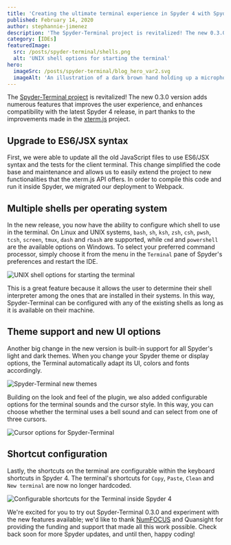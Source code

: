 ```yaml
---
title: 'Creating the ultimate terminal experience in Spyder 4 with Spyder-Terminal'
published: February 14, 2020
author: stephannie-jimenez
description: 'The Spyder-Terminal project is revitalized! The new 0.3.0 version adds numerous features that improves the user experience, and enhances compatibility with the latest Spyder 4 release, in part thanks to the improvements made in the xterm.js project.'
category: [IDEs]
featuredImage:
  src: /posts/spyder-terminal/shells.png
  alt: 'UNIX shell options for starting the terminal'
hero:
  imageSrc: /posts/spyder-terminal/blog_hero_var2.svg
  imageAlt: 'An illustration of a dark brown hand holding up a microphone, with some graphical elements highlighting the top of the microphone.'
---
```


The [Spyder-Terminal project](https://github.com/spyder-ide/Spyder-Terminal) is revitalized! The new 0.3.0 version adds numerous features that improves the user experience, and enhances compatibility with the latest Spyder 4 release, in part thanks to the improvements made in the [xterm.js](https://xtermjs.org/) project.

## Upgrade to ES6/JSX syntax

First, we were able to update all the old JavaScript files to use ES6/JSX syntax and the tests for the client terminal. This change simplified the code base and maintenance and allows us to easily extend the project to new functionalities that the xterm.js API offers. In order to compile this code and run it inside Spyder, we migrated our deployment to Webpack.

## Multiple shells per operating system
In the new release, you now have the ability to configure which shell to use in the terminal. On Linux and UNIX systems, `bash`, `sh`, `ksh`, `zsh`, `csh`, `pwsh`, `tcsh`, `screen`, `tmux`, `dash` and `rbash` are supported, while `cmd` and `powershell` are the available options on Windows. To select your preferred command processor, simply choose it from the menu in the `Terminal` pane of Spyder's preferences and restart the IDE.

![UNIX shell options for starting the terminal](/posts/spyder-terminal/shells.png)

This is a great feature because it allows the user to determine their shell interpreter among the ones that are installed in their systems. In this way, Spyder-Terminal can be configured with any of the existing shells as long as it is available on their machine.

## Theme support and new UI options

Another big change in the new version is built-in support for all Spyder's light and dark themes. When you change your Spyder theme or display options, the Terminal automatically adapt its UI, colors and fonts accordingly.

![Spyder-Terminal new themes](/posts/spyder-terminal/terminal-colors.gif)

Building on the look and feel of the plugin, we also added configurable options for the terminal sounds and the cursor style. In this way, you can choose whether the terminal uses a bell sound and can select from one of three cursors.

![Cursor options for Spyder-Terminal](/posts/spyder-terminal/cursor-style.png)

## Shortcut configuration

Lastly, the shortcuts on the terminal are configurable within the keyboard shortcuts in Spyder 4. The terminal's shortcuts for `Copy`, `Paste`, `Clean` and `New terminal` are now no longer hardcoded.

![Configurable shortcuts for the Terminal inside Spyder 4](/posts/spyder-terminal/shortcuts.png)

We're excited for you to try out Spyder-Terminal 0.3.0 and experiment with the new features available; we'd like to thank [NumFOCUS](https://numfocus.org/) and Quansight for providing the funding and support that made all this work possible. Check back soon for more Spyder updates, and until then, happy coding!
